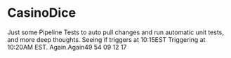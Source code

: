 # CasinoDice
Just some Pipeline Tests to auto pull changes and run automatic unit tests, and more deep thoughts.
Seeing if triggers at 10:15EST
Triggering at 10:20AM EST. Again.Again49 54 09 12 17

